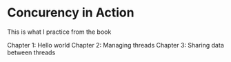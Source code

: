 # Concurency in Action
This is what I practice from the book

Chapter 1: Hello world
Chapter 2: Managing threads
Chapter 3: Sharing data between threads